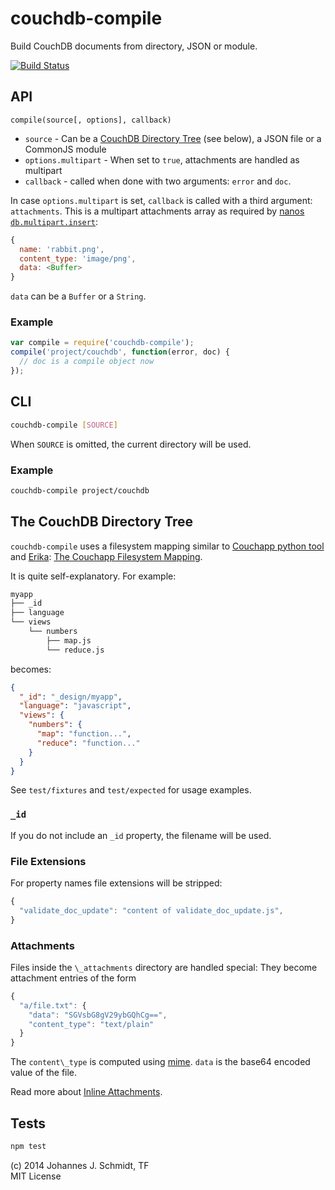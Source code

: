 # couchdb-compile
Build CouchDB documents from directory, JSON or module.

[![Build
Status](https://travis-ci.org/jo/couchdb-compile.svg?branch=master)](http://travis-ci.org/jo/couchdb-compile)


## API
`compile(source[, options], callback)`

* `source` - Can be a [CouchDB Directory Tree](#the-couchdb-directory-tree) (see below), a JSON file or a CommonJS module
* `options.multipart` - When set to `true`, attachments are handled as multipart
* `callback` - called when done with two arguments: `error` and `doc`.

In case `options.multipart` is set, `callback` is called with a third argument:
`attachments`. This is a multipart attachments array as required by [nanos
`db.multipart.insert`](https://github.com/dscape/nano#dbmultipartinsertdoc-attachments-params-callback):

```js
{
  name: 'rabbit.png',
  content_type: 'image/png',
  data: <Buffer>
}
```
`data` can be a `Buffer` or a `String`.


### Example

```js
var compile = require('couchdb-compile');
compile('project/couchdb', function(error, doc) {
  // doc is a compile object now
});
```


## CLI

```sh
couchdb-compile [SOURCE]
```

When `SOURCE` is omitted, the current directory will be used.  

### Example

```sh
couchdb-compile project/couchdb
```

## The CouchDB Directory Tree
`couchdb-compile` uses a filesystem mapping similar to [Couchapp python
tool](https://github.com/couchapp/couchapp) and
[Erika](https://github.com/benoitc/erica):
[The Couchapp Filesystem
Mapping](https://github.com/couchapp/couchapp/wiki/Complete-Filesystem-to-Design-Doc-Mapping-Example).

It is quite self-explanatory. For example:

```sh
myapp
├── _id
├── language
└── views
    └── numbers
        ├── map.js
        └── reduce.js
```

becomes:
```json
{
  "_id": "_design/myapp",
  "language": "javascript",
  "views": {
    "numbers": {
      "map": "function...",
      "reduce": "function..."
    }
  }
}
```

See `test/fixtures` and `test/expected` for usage examples.


### `_id`

If you do not include an `_id` property, the filename will be used.


### File Extensions
For property names file extensions will be stripped:

```js
{
  "validate_doc_update": "content of validate_doc_update.js",
}
```

### Attachments
Files inside the `\_attachments` directory are handled special:
They become attachment entries of the form

```js
{
  "a/file.txt": {
    "data": "SGVsbG8gV29ybGQhCg==",
    "content_type": "text/plain"
  }
}
```

The `content\_type` is computed using [mime](https://github.com/broofa/node-mime).
`data` is the base64 encoded value of the file.

Read more about [Inline
Attachments](http://wiki.apache.org/couchdb/HTTP_Document_API#Inline_Attachments).


## Tests

```sh
npm test
```

(c) 2014 Johannes J. Schmidt, TF  
MIT License
